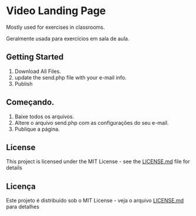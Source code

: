 # Video Landing Page

Mostly used for exercises in classrooms.

Geralmente usada para exercícios em sala de aula.

## Getting Started

1. Download All Files. 
2. update the send.php file with your e-mail info. 
3. Publish

## Começando. 

1. Baixe todos os arquivos.
2. Altere o arquivo send.php com as configurações do seu e-mail.
3. Publique a página.

## License

This project is licensed under the MIT License - see the [LICENSE.md](LICENSE.md) file for details

## Licença 

Este projeto é distribuído sob o MIT License - veja o arquivo [LICENSE.md](LICENSE.md) para detalhes
